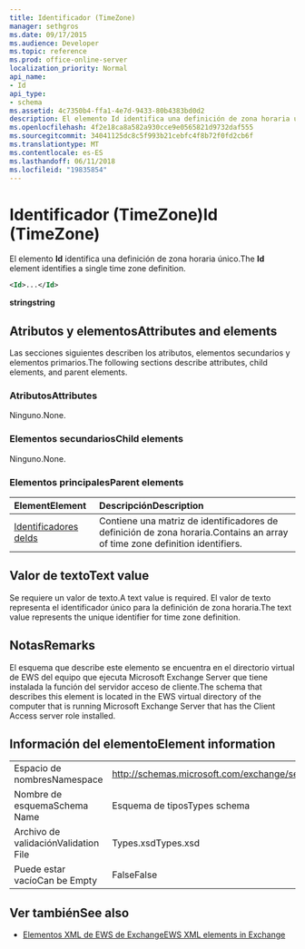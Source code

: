 ```yaml
---
title: Identificador (TimeZone)
manager: sethgros
ms.date: 09/17/2015
ms.audience: Developer
ms.topic: reference
ms.prod: office-online-server
localization_priority: Normal
api_name:
- Id
api_type:
- schema
ms.assetid: 4c7350b4-ffa1-4e7d-9433-80b4383bd0d2
description: El elemento Id identifica una definición de zona horaria único.
ms.openlocfilehash: 4f2e18ca8a582a930cce9e0565821d9732daf555
ms.sourcegitcommit: 34041125dc8c5f993b21cebfc4f8b72f0fd2cb6f
ms.translationtype: MT
ms.contentlocale: es-ES
ms.lasthandoff: 06/11/2018
ms.locfileid: "19835854"
---
```

# <a name="id-timezone"></a><span data-ttu-id="28e2f-103">Identificador (TimeZone)</span><span class="sxs-lookup"><span data-stu-id="28e2f-103">Id (TimeZone)</span></span>

<span data-ttu-id="28e2f-104">El elemento **Id** identifica una definición de zona horaria único.</span><span class="sxs-lookup"><span data-stu-id="28e2f-104">The **Id** element identifies a single time zone definition.</span></span> 
  
```xml
<Id>...</Id>
```

 <span data-ttu-id="28e2f-105">**string**</span><span class="sxs-lookup"><span data-stu-id="28e2f-105">**string**</span></span>
## <a name="attributes-and-elements"></a><span data-ttu-id="28e2f-106">Atributos y elementos</span><span class="sxs-lookup"><span data-stu-id="28e2f-106">Attributes and elements</span></span>

<span data-ttu-id="28e2f-107">Las secciones siguientes describen los atributos, elementos secundarios y elementos primarios.</span><span class="sxs-lookup"><span data-stu-id="28e2f-107">The following sections describe attributes, child elements, and parent elements.</span></span>
  
### <a name="attributes"></a><span data-ttu-id="28e2f-108">Atributos</span><span class="sxs-lookup"><span data-stu-id="28e2f-108">Attributes</span></span>

<span data-ttu-id="28e2f-109">Ninguno.</span><span class="sxs-lookup"><span data-stu-id="28e2f-109">None.</span></span>
  
### <a name="child-elements"></a><span data-ttu-id="28e2f-110">Elementos secundarios</span><span class="sxs-lookup"><span data-stu-id="28e2f-110">Child elements</span></span>

<span data-ttu-id="28e2f-111">Ninguno.</span><span class="sxs-lookup"><span data-stu-id="28e2f-111">None.</span></span>
  
### <a name="parent-elements"></a><span data-ttu-id="28e2f-112">Elementos principales</span><span class="sxs-lookup"><span data-stu-id="28e2f-112">Parent elements</span></span>

|<span data-ttu-id="28e2f-113">**Element**</span><span class="sxs-lookup"><span data-stu-id="28e2f-113">**Element**</span></span>|<span data-ttu-id="28e2f-114">**Descripción**</span><span class="sxs-lookup"><span data-stu-id="28e2f-114">**Description**</span></span>|
|:-----|:-----|
|[<span data-ttu-id="28e2f-115">Identificadores de</span><span class="sxs-lookup"><span data-stu-id="28e2f-115">Ids</span></span>](ids.md) <br/> |<span data-ttu-id="28e2f-116">Contiene una matriz de identificadores de definición de zona horaria.</span><span class="sxs-lookup"><span data-stu-id="28e2f-116">Contains an array of time zone definition identifiers.</span></span>  <br/> |
   
## <a name="text-value"></a><span data-ttu-id="28e2f-117">Valor de texto</span><span class="sxs-lookup"><span data-stu-id="28e2f-117">Text value</span></span>

<span data-ttu-id="28e2f-118">Se requiere un valor de texto.</span><span class="sxs-lookup"><span data-stu-id="28e2f-118">A text value is required.</span></span> <span data-ttu-id="28e2f-119">El valor de texto representa el identificador único para la definición de zona horaria.</span><span class="sxs-lookup"><span data-stu-id="28e2f-119">The text value represents the unique identifier for time zone definition.</span></span>
  
## <a name="remarks"></a><span data-ttu-id="28e2f-120">Notas</span><span class="sxs-lookup"><span data-stu-id="28e2f-120">Remarks</span></span>

<span data-ttu-id="28e2f-121">El esquema que describe este elemento se encuentra en el directorio virtual de EWS del equipo que ejecuta Microsoft Exchange Server que tiene instalada la función del servidor acceso de cliente.</span><span class="sxs-lookup"><span data-stu-id="28e2f-121">The schema that describes this element is located in the EWS virtual directory of the computer that is running Microsoft Exchange Server that has the Client Access server role installed.</span></span>
  
## <a name="element-information"></a><span data-ttu-id="28e2f-122">Información del elemento</span><span class="sxs-lookup"><span data-stu-id="28e2f-122">Element information</span></span>

|||
|:-----|:-----|
|<span data-ttu-id="28e2f-123">Espacio de nombres</span><span class="sxs-lookup"><span data-stu-id="28e2f-123">Namespace</span></span>  <br/> |http://schemas.microsoft.com/exchange/services/2006/types  <br/> |
|<span data-ttu-id="28e2f-124">Nombre de esquema</span><span class="sxs-lookup"><span data-stu-id="28e2f-124">Schema Name</span></span>  <br/> |<span data-ttu-id="28e2f-125">Esquema de tipos</span><span class="sxs-lookup"><span data-stu-id="28e2f-125">Types schema</span></span>  <br/> |
|<span data-ttu-id="28e2f-126">Archivo de validación</span><span class="sxs-lookup"><span data-stu-id="28e2f-126">Validation File</span></span>  <br/> |<span data-ttu-id="28e2f-127">Types.xsd</span><span class="sxs-lookup"><span data-stu-id="28e2f-127">Types.xsd</span></span>  <br/> |
|<span data-ttu-id="28e2f-128">Puede estar vacío</span><span class="sxs-lookup"><span data-stu-id="28e2f-128">Can be Empty</span></span>  <br/> |<span data-ttu-id="28e2f-129">False</span><span class="sxs-lookup"><span data-stu-id="28e2f-129">False</span></span>  <br/> |
   
## <a name="see-also"></a><span data-ttu-id="28e2f-130">Ver también</span><span class="sxs-lookup"><span data-stu-id="28e2f-130">See also</span></span>



- [<span data-ttu-id="28e2f-131">Elementos XML de EWS de Exchange</span><span class="sxs-lookup"><span data-stu-id="28e2f-131">EWS XML elements in Exchange</span></span>](ews-xml-elements-in-exchange.md)

